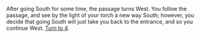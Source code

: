 After going South for some time, the passage 
turns West. You follow the passage, and
see by the light of your torch a new way
South; however, you decide that going South
will just take you back to the entrance, and so you
continue West. [Turn to 4](4).
